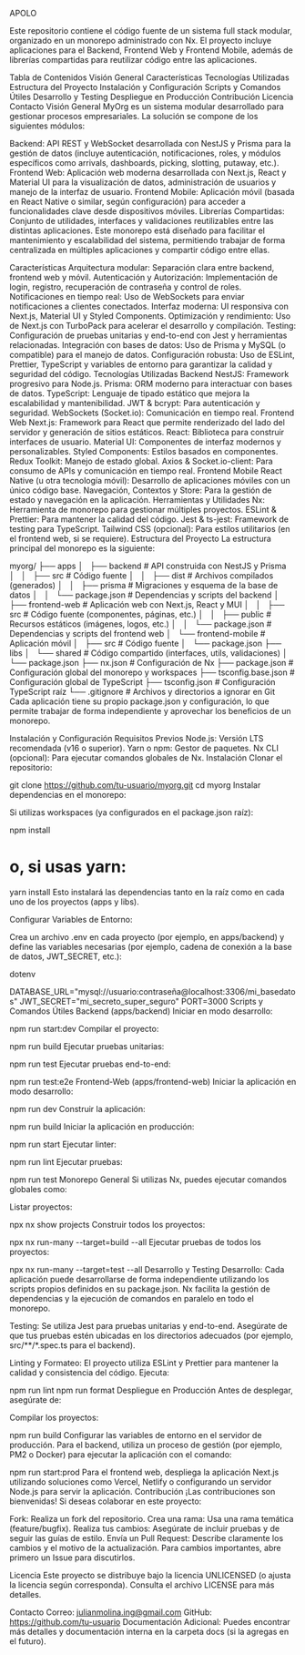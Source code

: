 APOLO

Este repositorio contiene el código fuente de un sistema full stack modular, organizado en un monorepo administrado con Nx. El proyecto incluye aplicaciones para el Backend, Frontend Web y Frontend Mobile, además de librerías compartidas para reutilizar código entre las aplicaciones.

Tabla de Contenidos
Visión General
Características
Tecnologías Utilizadas
Estructura del Proyecto
Instalación y Configuración
Scripts y Comandos Útiles
Desarrollo y Testing
Despliegue en Producción
Contribución
Licencia
Contacto
Visión General
MyOrg es un sistema modular desarrollado para gestionar procesos empresariales. La solución se compone de los siguientes módulos:

Backend: API REST y WebSocket desarrollada con NestJS y Prisma para la gestión de datos (incluye autenticación, notificaciones, roles, y módulos específicos como arrivals, dashboards, picking, slotting, putaway, etc.).
Frontend Web: Aplicación web moderna desarrollada con Next.js, React y Material UI para la visualización de datos, administración de usuarios y manejo de la interfaz de usuario.
Frontend Mobile: Aplicación móvil (basada en React Native o similar, según configuración) para acceder a funcionalidades clave desde dispositivos móviles.
Librerías Compartidas: Conjunto de utilidades, interfaces y validaciones reutilizables entre las distintas aplicaciones.
Este monorepo está diseñado para facilitar el mantenimiento y escalabilidad del sistema, permitiendo trabajar de forma centralizada en múltiples aplicaciones y compartir código entre ellas.

Características
Arquitectura modular: Separación clara entre backend, frontend web y móvil.
Autenticación y Autorización: Implementación de login, registro, recuperación de contraseña y control de roles.
Notificaciones en tiempo real: Uso de WebSockets para enviar notificaciones a clientes conectados.
Interfaz moderna: UI responsiva con Next.js, Material UI y Styled Components.
Optimización y rendimiento: Uso de Next.js con TurboPack para acelerar el desarrollo y compilación.
Testing: Configuración de pruebas unitarias y end-to-end con Jest y herramientas relacionadas.
Integración con bases de datos: Uso de Prisma y MySQL (o compatible) para el manejo de datos.
Configuración robusta: Uso de ESLint, Prettier, TypeScript y variables de entorno para garantizar la calidad y seguridad del código.
Tecnologías Utilizadas
Backend
NestJS: Framework progresivo para Node.js.
Prisma: ORM moderno para interactuar con bases de datos.
TypeScript: Lenguaje de tipado estático que mejora la escalabilidad y mantenibilidad.
JWT & bcrypt: Para autenticación y seguridad.
WebSockets (Socket.io): Comunicación en tiempo real.
Frontend Web
Next.js: Framework para React que permite renderizado del lado del servidor y generación de sitios estáticos.
React: Biblioteca para construir interfaces de usuario.
Material UI: Componentes de interfaz modernos y personalizables.
Styled Components: Estilos basados en componentes.
Redux Toolkit: Manejo de estado global.
Axios & Socket.io-client: Para consumo de APIs y comunicación en tiempo real.
Frontend Mobile
React Native (u otra tecnología móvil): Desarrollo de aplicaciones móviles con un único código base.
Navegación, Contextos y Store: Para la gestión de estado y navegación en la aplicación.
Herramientas y Utilidades
Nx: Herramienta de monorepo para gestionar múltiples proyectos.
ESLint & Prettier: Para mantener la calidad del código.
Jest & ts-jest: Framework de testing para TypeScript.
Tailwind CSS (opcional): Para estilos utilitarios (en el frontend web, si se requiere).
Estructura del Proyecto
La estructura principal del monorepo es la siguiente:

myorg/
├── apps
│   ├── backend         # API construida con NestJS y Prisma
│   │   ├── src         # Código fuente
│   │   ├── dist        # Archivos compilados (generados)
│   │   ├── prisma      # Migraciones y esquema de la base de datos
│   │   └── package.json # Dependencias y scripts del backend
│   ├── frontend-web    # Aplicación web con Next.js, React y MUI
│   │   ├── src         # Código fuente (componentes, páginas, etc.)
│   │   ├── public      # Recursos estáticos (imágenes, logos, etc.)
│   │   └── package.json # Dependencias y scripts del frontend web
│   └── frontend-mobile # Aplicación móvil
│       ├── src         # Código fuente
│       └── package.json
├── libs
│   └── shared          # Código compartido (interfaces, utils, validaciones)
│       └── package.json
├── nx.json             # Configuración de Nx
├── package.json        # Configuración global del monorepo y workspaces
├── tsconfig.base.json  # Configuración global de TypeScript
├── tsconfig.json       # Configuración TypeScript raíz
└── .gitignore          # Archivos y directorios a ignorar en Git
Cada aplicación tiene su propio package.json y configuración, lo que permite trabajar de forma independiente y aprovechar los beneficios de un monorepo.

Instalación y Configuración
Requisitos Previos
Node.js: Versión LTS recomendada (v16 o superior).
Yarn o npm: Gestor de paquetes.
Nx CLI (opcional): Para ejecutar comandos globales de Nx.
Instalación
Clonar el repositorio:

git clone https://github.com/tu-usuario/myorg.git
cd myorg
Instalar dependencias en el monorepo:

Si utilizas workspaces (ya configurados en el package.json raíz):

npm install
# o, si usas yarn:
yarn install
Esto instalará las dependencias tanto en la raíz como en cada uno de los proyectos (apps y libs).

Configurar Variables de Entorno:

Crea un archivo .env en cada proyecto (por ejemplo, en apps/backend) y define las variables necesarias (por ejemplo, cadena de conexión a la base de datos, JWT_SECRET, etc.):

dotenv

DATABASE_URL="mysql://usuario:contraseña@localhost:3306/mi_basedatos"
JWT_SECRET="mi_secreto_super_seguro"
PORT=3000
Scripts y Comandos Útiles
Backend (apps/backend)
Iniciar en modo desarrollo:

npm run start:dev
Compilar el proyecto:

npm run build
Ejecutar pruebas unitarias:

npm run test
Ejecutar pruebas end-to-end:

npm run test:e2e
Frontend-Web (apps/frontend-web)
Iniciar la aplicación en modo desarrollo:

npm run dev
Construir la aplicación:

npm run build
Iniciar la aplicación en producción:

npm run start
Ejecutar linter:

npm run lint
Ejecutar pruebas:

npm run test
Monorepo General
Si utilizas Nx, puedes ejecutar comandos globales como:

Listar proyectos:

npx nx show projects
Construir todos los proyectos:

npx nx run-many --target=build --all
Ejecutar pruebas de todos los proyectos:

npx nx run-many --target=test --all
Desarrollo y Testing
Desarrollo:
Cada aplicación puede desarrollarse de forma independiente utilizando los scripts propios definidos en su package.json. Nx facilita la gestión de dependencias y la ejecución de comandos en paralelo en todo el monorepo.

Testing:
Se utiliza Jest para pruebas unitarias y end-to-end. Asegúrate de que tus pruebas estén ubicadas en los directorios adecuados (por ejemplo, src/**/*.spec.ts para el backend).

Linting y Formateo:
El proyecto utiliza ESLint y Prettier para mantener la calidad y consistencia del código. Ejecuta:

npm run lint
npm run format
Despliegue en Producción
Antes de desplegar, asegúrate de:

Compilar los proyectos:

npm run build
Configurar las variables de entorno en el servidor de producción.
Para el backend, utiliza un proceso de gestión (por ejemplo, PM2 o Docker) para ejecutar la aplicación con el comando:

npm run start:prod
Para el frontend web, despliega la aplicación Next.js utilizando soluciones como Vercel, Netlify o configurando un servidor Node.js para servir la aplicación.
Contribución
¡Las contribuciones son bienvenidas! Si deseas colaborar en este proyecto:

Fork: Realiza un fork del repositorio.
Crea una rama: Usa una rama temática (feature/bugfix).
Realiza tus cambios: Asegúrate de incluir pruebas y de seguir las guías de estilo.
Envía un Pull Request: Describe claramente los cambios y el motivo de la actualización.
Para cambios importantes, abre primero un Issue para discutirlos.

Licencia
Este proyecto se distribuye bajo la licencia UNLICENSED (o ajusta la licencia según corresponda). Consulta el archivo LICENSE para más detalles.

Contacto
Correo: julianmolina.ing@gmail.com
GitHub: https://github.com/tu-usuario
Documentación Adicional: Puedes encontrar más detalles y documentación interna en la carpeta docs (si la agregas en el futuro).